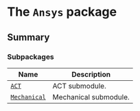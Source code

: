 # The `Ansys` package

<a id="summary"></a>

## Summary

### Subpackages

| Name | Description |
|------------------------------------------------------------------------------------|-----------------------|
| [`ACT`](ACT/index.md#module-ansys.mechanical.stubs.Ansys.ACT)                      | ACT submodule.        |
| [`Mechanical`](Mechanical/index.md#module-ansys.mechanical.stubs.Ansys.Mechanical) | Mechanical submodule. |